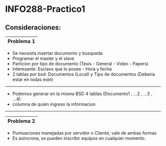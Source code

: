 # INFO288-Practico1

## Consideraciones:
| Problema 1
| ---------- |
* Se necesita insertar documento y busqueda
* Programar el master y el slave
* Particion por tipo de documento (Tesis - General - Video - Papers)
* Interesante: Esclavo que lo posee - Hora y fecha
* 2 tablas por bsd: Documentos (Local) y Tipo de documentos (Deberia estar en todas este)
----------------
* Podemos generar en la misma BSD 4 tablas (Documento1 , ...2 , ...3 , ...4)
* columna de quien ingreso la informacion

----------------
| Problema 2 |
| ---------- |
* Puntuaciones manejadas por servidor o Cliente, vale de ambas formas
* Es asincrona, se pueden inscribir equipos en cualquier momento.